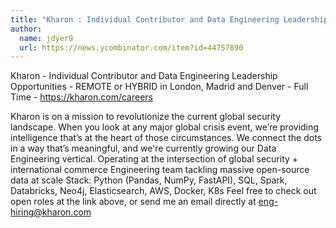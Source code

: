 ```yaml
---
title: "Kharon : Individual Contributor and Data Engineering Leadership Opportunities"
author:
  name: jdyer9
  url: https://news.ycombinator.com/item?id=44757890
---
```

Kharon - Individual Contributor and Data Engineering Leadership Opportunities - REMOTE or HYBRID in London, Madrid and Denver - Full Time - <a href="https:&#x2F;&#x2F;kharon.com&#x2F;careers" rel="nofollow">https:&#x2F;&#x2F;kharon.com&#x2F;careers</a>

Kharon is on a mission to revolutionize the current global security landscape. When you look at any major global crisis event, we’re providing intelligence that’s at the heart of those circumstances. We connect the dots in a way that’s meaningful, and we&#x27;re currently growing our Data Engineering vertical. Operating at the intersection of global security + international commerce Engineering team tackling massive open-source data at scale Stack: Python (Pandas, NumPy, FastAPI), SQL, Spark, Databricks, Neo4j, Elasticsearch, AWS, Docker, K8s
Feel free to check out open roles at the link above, or send me an email directly at eng-hiring@kharon.com
<JobApplication />
